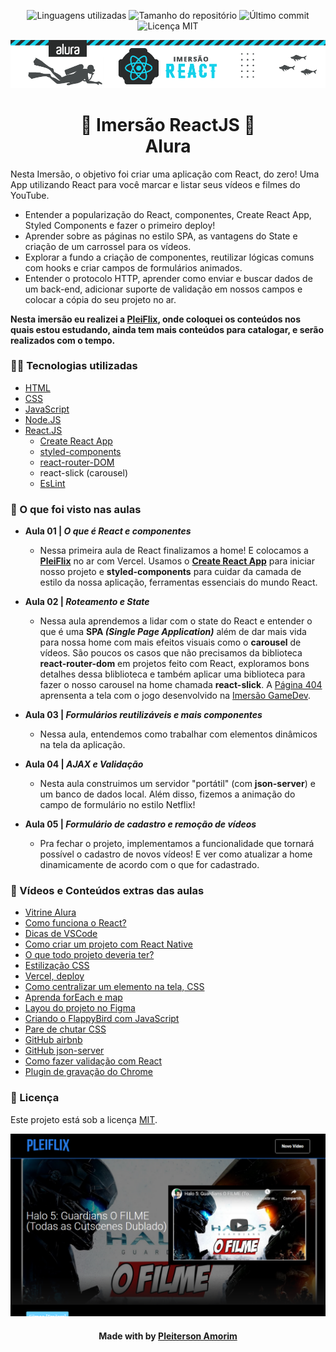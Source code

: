 <!-- Badges session -->
<p align="center">  
  <!-- languages -->
  <img src="https://img.shields.io/github/languages/count/pleiterson/imersao-reactjs-pleiflix?style=social" alt="Linguagens utilizadas">
  <!-- repo size -->
  <img src="https://img.shields.io/github/repo-size/Pleiterson/imersao-reactjs-pleiflix?style=social" alt="Tamanho do repositório">
  <!-- last commit -->
  <img src="https://img.shields.io/github/last-commit/Pleiterson/imersao-reactjs-pleiflix?style=social" alt="Último commit">
  <!-- licence MIT -->
  <img src="https://img.shields.io/github/license/Pleiterson/imersao-reactjs-pleiflix?style=social" alt="Licença MIT">
</p>


<!--Banner session-->
<img src="./assets-readme/imersao-banner.png" alt="Imersão Banner" title="Imersão ReactJS - Alura">


<!--About session-->
<h1 align="center">🤿 Imersão ReactJS 🤿<br>Alura</h1>

Nesta Imersão, o objetivo foi criar uma aplicação com React, do zero! Uma App utilizando React para você marcar e listar seus vídeos e filmes do YouTube.
- Entender a popularização do React, componentes, Create React App, Styled Components e fazer o primeiro deploy!
- Aprender sobre as páginas no estilo SPA, as vantagens do State e criação de um carrossel para os vídeos.
- Explorar a fundo a criação de componentes, reutilizar lógicas comuns com hooks e criar campos de formulários animados.
- Entender o protocolo HTTP, aprender como enviar e buscar dados de um back-end, adicionar suporte de validação em nossos campos e colocar a cópia do seu projeto no ar.

<b>Nesta imersão eu realizei a [PleiFlix](https://pleiflix.vercel.app), onde coloquei os conteúdos nos quais estou estudando, ainda tem mais conteúdos para catalogar, e serão realizados com o tempo.</b>


<h3>👨‍💻 Tecnologias utilizadas</h3>

- [HTML](https://developer.mozilla.org/en-US/docs/Glossary/HTML)
- [CSS](https://developer.mozilla.org/en-US/docs/Web/CSS)
- [JavaScript](https://developer.mozilla.org/en-US/docs/Web/JavaScript)
- [Node.JS](https://nodejs.org)
- [React.JS](https://pt-br.reactjs.org/docs/getting-started.html)
  - [Create React App](https://github.com/facebook/create-react-app)
  - [styled-components](https://marketplace.visualstudio.com/items?itemName=jpoissonnier.vscode-styled-components)
  - [react-router-DOM](https://reactrouter.com/web/guides/quick-start)
  - react-slick (carousel)
  - [EsLint](https://www.npmjs.com/package/eslint-plugin-jsx-a11y)


<h3>🚀 O que foi visto nas aulas</h3>

- <b>Aula 01 | <i>O que é React e componentes</i></b>
  - Nessa primeira aula de React finalizamos a home! E colocamos a <b>[PleiFlix](https://pleiflix.vercel.app)</b> no ar com Vercel. Usamos o <b>[Create React App](https://create-react-app.dev/docs/getting-started/)</b> para iniciar nosso projeto e <b>styled-components</b> para cuidar da camada de estilo da nossa aplicação, ferramentas essenciais do mundo React.

- <b>Aula 02 | <i>Roteamento e State</i></b>
  - Nessa aula aprendemos a lidar com o state do React e entender o que é uma <b>SPA <i>(Single Page Application)</i></b> além de dar mais vida para nossa home com mais efeitos visuais como o <b>carousel</b> de vídeos. São poucos os casos que não precisamos da biblioteca <b>react-router-dom</b> em projetos feito com React, exploramos bons detalhes dessa bliblioteca e também aplicar uma biblioteca para fazer o nosso carousel na home chamada <b>react-slick</b>. A [Página 404](https://pleiflix.vercel.app/watch) aprensenta a tela com o jogo desenvolvido na [Imersão GameDev](https://github.com/Pleiterson/imersaogamedev-javascript).

- <b>Aula 03 | <i>Formulários reutilizáveis e mais componentes</i></b>
  - Nessa aula, entendemos como trabalhar com elementos dinâmicos na tela da aplicação.

- <b>Aula 04 | <i>AJAX e Validação</i></b>
  - Nesta aula construimos um servidor "portátil" (com <b>json-server</b>) e um banco de dados local. Além disso, fizemos a animação do campo de formulário no estilo Netflix!

- <b>Aula 05 | <i>Formulário de cadastro e remoção de vídeos</i></b>
  - Pra fechar o projeto, implementamos a funcionalidade que tornará possível o cadastro de novos vídeos! E ver como atualizar a home dinamicamente de acordo com o que for cadastrado.


<h3>📑 Vídeos e Conteúdos extras das aulas</h3>

- [Vitrine Alura](https://www.youtube.com/watch?v=4qy23EulMbw)
- [Como funciona o React?](https://www.youtube.com/watch?v=5MzOCxSWrrc)
- [Dicas de VSCode](https://www.alura.com.br/artigos/visualstudio-code-instalacao-teclas-de-atalho-plugins-e-integracoes)
- [Como criar um projeto com React Native](https://www.youtube.com/watch?v=k1vdmXDgMJI)
- [O que todo projeto deveria ter?](https://www.youtube.com/watch?v=yMRSDdifGW8)
- [Estilização CSS](https://www.youtube.com/watch?v=nDxp3YEpR1E&list=PLbcp5RKTX5wNF34qxISyWY6kignmhBQRT)
- [Vercel, deploy](https://vercel.com)
- [Como centralizar um elemento na tela, CSS](https://www.youtube.com/watch?v=Cu-HP-gvggg)
- [Aprenda forEach e map](https://www.youtube.com/watch?v=JbzcLKiTThk)
- [Layou do projeto no Figma](https://www.figma.com/file/rh7zm3wAz3SomVwby1iQYV/AluraFlix?node-id=181%3A10)
- [Criando o FlappyBird com JavaScript](https://www.youtube.com/watch?v=jOAU81jdi-c&list=PLTcmLKdIkOWmeNferJ292VYKBXydGeDej)
- [Pare de chutar CSS](https://www.youtube.com/watch?v=5PS6ku8NzIE)
- [GitHub airbnb](https://github.com/airbnb/javascript)
- [GitHub json-server](https://github.com/typicode/json-server)
- [Como fazer validação com React](https://www.youtube.com/watch?v=-nYNd6EuZHU)
- [Plugin de gravação do Chrome](https://chrome.google.com/webstore/detail/screencastify-screen-vide/mmeijimgabbpbgpdklnllpncmdofkcpn)


<!--License session-->
<h3>📝 Licença</h3>

Este projeto está sob a licença [MIT](./LICENSE).


<p align="center"><img src="./assets-readme/home-pleiflix.png"></p>

<!--Bottom session-->
<h4 align="center">Made with by <a href="https://www.linkedin.com/in/pleiterson">Pleiterson Amorim</a></h4>

<!--
## Available Scripts

In the project directory, you can run:

### `npm start`

Runs the app in the development mode.<br />
Open [http://localhost:3000](http://localhost:3000) to view it in the browser.

The page will reload if you make edits.<br />
You will also see any lint errors in the console.

### `npm test`

Launches the test runner in the interactive watch mode.<br />
See the section about [running tests](https://facebook.github.io/create-react-app/docs/running-tests) for more information.

### `npm run build`

Builds the app for production to the `build` folder.<br />
It correctly bundles React in production mode and optimizes the build for the best performance.

The build is minified and the filenames include the hashes.<br />
Your app is ready to be deployed!

See the section about [deployment](https://facebook.github.io/create-react-app/docs/deployment) for more information.

### `npm run eject`

**Note: this is a one-way operation. Once you `eject`, you can’t go back!**

If you aren’t satisfied with the build tool and configuration choices, you can `eject` at any time. This command will remove the single build dependency from your project.

Instead, it will copy all the configuration files and the transitive dependencies (webpack, Babel, ESLint, etc) right into your project so you have full control over them. All of the commands except `eject` will still work, but they will point to the copied scripts so you can tweak them. At this point you’re on your own.

You don’t have to ever use `eject`. The curated feature set is suitable for small and middle deployments, and you shouldn’t feel obligated to use this feature. However we understand that this tool wouldn’t be useful if you couldn’t customize it when you are ready for it.

## Learn More

You can learn more in the [Create React App documentation](https://facebook.github.io/create-react-app/docs/getting-started).

To learn React, check out the [React documentation](https://reactjs.org/).

### Code Splitting

This section has moved here: https://facebook.github.io/create-react-app/docs/code-splitting

### Analyzing the Bundle Size

This section has moved here: https://facebook.github.io/create-react-app/docs/analyzing-the-bundle-size

### Making a Progressive Web App

This section has moved here: https://facebook.github.io/create-react-app/docs/making-a-progressive-web-app

### Advanced Configuration

This section has moved here: https://facebook.github.io/create-react-app/docs/advanced-configuration

### Deployment

This section has moved here: https://facebook.github.io/create-react-app/docs/deployment

### `npm run build` fails to minify

This section has moved here: https://facebook.github.io/create-react-app/docs/troubleshooting#npm-run-build-fails-to-minify
-->